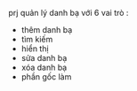 prj quản lý danh bạ với 6 vai trò :
- thêm danh bạ
- tìm kiếm
- hiển thị
- sửa danh bạ
- xóa danh bạ
- phần gốc làm
